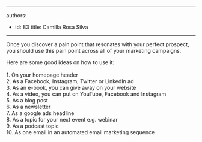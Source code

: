 

---
authors:
  - id: 83
    title: Camilla Rosa Silva
---




<span class='intro'> <p>

Once
you discover a pain point that resonates with your perfect prospect, you should use this
pain point across all of
your marketing campaigns.</p> </span>

<div>Here are some good ideas on how to use it&#58; </div><div><br></div><div>1. On your homepage header <br></div><div>2. As a Facebook, Instagram, Twitter or LinkedIn ad <br></div><div>3. As an e-book, you can give away on your website <br></div><div>4. As a video, you can put on YouTube, Facebook and Instagram <br></div><div>5. As a blog post <br></div><div>6. As a newsletter <br></div><div>7. As a google ads headline <br></div><div>8. As a topic for your next event e.g. webinar <br></div><div>9. As a podcast topic <br></div><div>10. As one email in an automated email marketing sequence</div><br>


